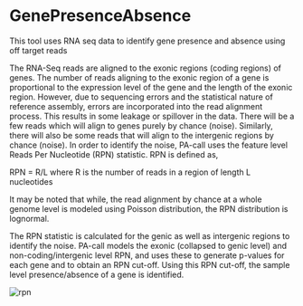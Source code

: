 # GenePresenceAbsence
This tool uses RNA seq data to identify gene presence and absence using off target reads

The RNA-Seq reads are aligned to the exonic regions (coding regions) of genes. 
The number of reads aligning to the exonic region of a gene is proportional to the expression level of the gene and the 
length of the exonic region. However, due to sequencing errors and the statistical nature of reference assembly, errors are 
incorporated  into the read alignment process. This results in some leakage or spillover in the data. There will be a few 
reads which will align to genes purely by chance (noise). Similarly, there will also be some reads that will align to the 
intergenic regions by chance (noise). In order to identify the noise, PA-call uses the feature level 
Reads Per Nucleotide (RPN) statistic. RPN is defined as,

RPN = R/L where R is the number of reads in a region of length L nucleotides

It may be noted that while, the read alignment by chance at a whole genome level is modeled using Poisson distribution, 
the RPN distribution is lognormal. 

The RPN statistic is calculated for the genic as well as intergenic regions to identify the noise. PA-call models 
the exonic (collapsed to genic level) and non-coding/intergenic level RPN, and uses these to generate p-values for 
each gene and to obtain an RPN cut-off. Using this RPN cut-off, the sample level presence/absence of a gene is identified.

![rpn](https://user-images.githubusercontent.com/18418058/52130792-6de28b00-263b-11e9-95fd-d904c33b5502.jpeg)


